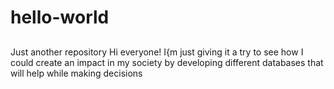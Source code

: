 # hello-world
##
Just another repository
Hi everyone! 
I{m just giving it a try to see how I could create an impact in my society by developing different databases that will help while making decisions
